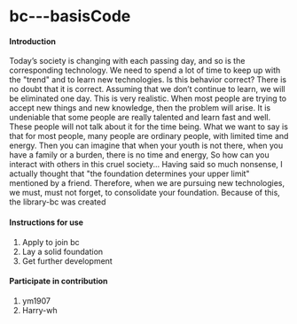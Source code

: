 # bc---basisCode

#### Introduction
Today’s society is changing with each passing day, and so is the corresponding technology.
We need to spend a lot of time to keep up with the "trend" and to learn new technologies.
Is this behavior correct? There is no doubt that it is correct.
Assuming that we don’t continue to learn, we will be eliminated one day. This is very realistic.
When most people are trying to accept new things and new knowledge, then the problem will arise.
It is undeniable that some people are really talented and learn fast and well. These people will not talk about it for the time being.
What we want to say is that for most people, many people are ordinary people, with limited time and energy.
Then you can imagine that when your youth is not there, when you have a family or a burden, there is no time and energy,
So how can you interact with others in this cruel society...
Having said so much nonsense, I actually thought that "the foundation determines your upper limit" mentioned by a friend.
Therefore, when we are pursuing new technologies, we must, must not forget, to consolidate your foundation.
Because of this, the library-bc was created

#### Instructions for use
1. Apply to join bc
2. Lay a solid foundation
3. Get further development

#### Participate in contribution
1.  ym1907
2.  Harry-wh
